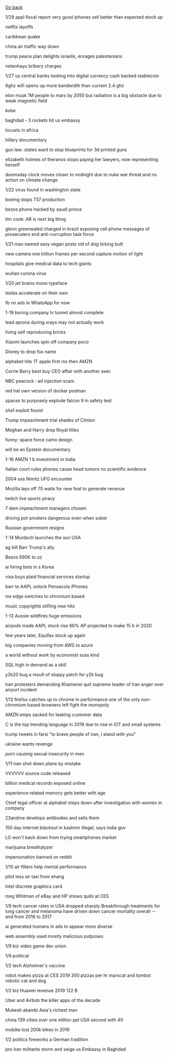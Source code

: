 [Go back](2020index.md)

1/29
appl fiscal report very good 
iphones sell better than expected 
stock up 

netflix layoffs 

caribbean quake 

china air traffic way down 

trump peace plan delights israelis, enrages palestenians 

netanhayu bribery charges 

1/27
us central banks looking into digital currency 
cash backed stablecoin 

6ghz wifi opens up more bandwidth than current 2.4 ghz 

elon musk 1M people to mars by 2050 
but radiation is a big obstacle due to weak magnetic field

kobe 

baghdad - 3 rockets hit us embassy 

locusts in africa 

hillary documentary 

gun law: states want to stop blueprints for 3d printed guns 

elizabeth holmes of theranos stops paying her lawyers, now representing herself 

doomsday clock moves closer to midnight due to nuke war threat and no action on climate change 



1/22
virus found in washington state

boeing stops 737 production 

bezos phone hacked by saudi prince

tim cook: AR is next big thing 

glenn greenwaled charged in brazil 
exposing cell phone messages of prosecuters and anti-corruption task force 

1/21
man named sexy vegan posts vid of dog 
licking butt 

new camera one trillion frames per second 
capture motion of light 

hospitals give medical data to tech giants 

wuhan corona virus 

1/20 
jet brains mono typeface 

teslas accelerate on their own 

fb no ads in WhatsApp for now 

1-19 
boring company lv tunnel almost complete 

lead aprons during xrays may not actually work 

living self reproducing bricks 

Xiaomi launches spin off company poco 

Disney to drop fox name 

alphabet hits 1T 
apple first 
ms then AMZN 

Corrie Barry best buy CEO affair with another exec 

NBC peacock : ad injection scam 

red hat own version of docker 
podman 

spacex to purposely explode falcon 9 in safety test 

sha1 exploit found 

Trump impeachment trial shades of Clinton 

Meghan and Harry drop Royal titles 

funny: space force camo design 

will be an Epstein documentary 

1-16
AMZN 1 b investment in India 

Italian court rules phones cause head tumors 
no scientific evidence 

2004 uss Nimitz UFO encounter 

Mozilla lays off 70 waits for new feat to generate revenue 

twitch live sports piracy 

7 dem impeachment managers chosen 

driving pot smokers dangerous even when sober 

Russian government resigns 

1-14
Murdoch launches the sun USA 

ag bill Barr Trump's ally 

Bezos 690K to oz 

ai hiring bots in s Korea 

visa buys plaid financial services startup 

barr to AAPL unlock Pensacola iPhones 

ms edge switches to chromium based 

music copyrights stifling new hits 

1-13
Aussie wildfires huge emissions 

airpods made AAPL stock rise 86%
AP projected to make 15 b in 2020

few years later, Equifax stock up again 

big companies moving from AWS to azure 

a world without work by economist suss kind 

SQL high in demand as a skill

y2k20 bug a result of sloppy patch for y2k bug 

Iran protesters demanding Khamenei quit 
supreme leader of Iran 
anger over airport incident 

1/12
firefox catches up to chrome in performance
one of the only non-chromium based browsers left
fight the monopoly 

AMZN emps sacked for leaking customer data 

C is the top trending language in 2019 due to rise in IOT and small systems

trump tweets in farsi 
"to brave people of iran, i stand with you"

ukraine wants revenge 

porn causing sexual insecurity in men

1/11
iran shot down plane by mistake 

VVVVVV source code released 

billion medical records exposed online

experience related memory gets better with age

Chief legal officer at alphabet steps down after investigation with women in company 

23andme develops antibodies and sells them 

150 day internet blackout in kashmir illegal, says india gov 

LG won't back down from trying smartphones market 

marijuana breathalyzer 

impersonation banned on reddit 

1/10
air filters help mental performance

pilot less air taxi from ehang

Intel discrete graphics card 

meg Whitman of eBay and HP shows quibi at CES

1/9 tech 
cancer rates in USA dropped sharply 
Breakthrough treatments for lung cancer and melanoma have driven down cancer mortality overall -- and from 2016 to 2017

ai generated humans in ads to appear more diverse 

web assembly used mostly malicious putposes

1/9 biz 
video game dev union 

1/9 political

1/2 tech 
Alzheimer's vaccine 

robot makes pizza at CES 2019 
300 pizzas per hr 
marscat and tombot robotic cat and dog 

1/2 biz 
Huawei revenue 2019 122 B 

Uber and Airbnb the killer apps of the decade 

Mukesh akambi Asia's richest man 

china 139 cities over one million ppl 
USA second with 40 

mobike lost 200k bikes in 2019 

1/2 politics
fireworks a German tradition

pro Iran militants storm and seige us Embassy in Baghdad 

